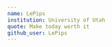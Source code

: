 ```yaml
---
name: LePips
institution: University of Utah
quote: Make today worth it
github_user: LePips
---
```


